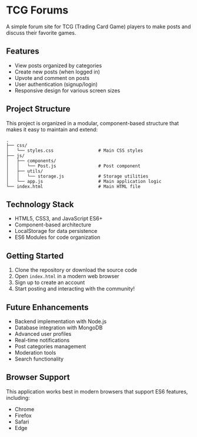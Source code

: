# TCG Forums

A simple forum site for TCG (Trading Card Game) players to make posts and discuss their favorite games.

## Features

- View posts organized by categories
- Create new posts (when logged in)
- Upvote and comment on posts
- User authentication (signup/login)
- Responsive design for various screen sizes

## Project Structure

This project is organized in a modular, component-based structure that makes it easy to maintain and extend:

```
.
├── css/
│   └── styles.css                 # Main CSS styles
├── js/
│   ├── components/
│   │   └── Post.js                # Post component
│   ├── utils/
│   │   └── storage.js             # Storage utilities 
│   └── app.js                     # Main application logic
└── index.html                     # Main HTML file
```

## Technology Stack

- HTML5, CSS3, and JavaScript ES6+
- Component-based architecture
- LocalStorage for data persistence
- ES6 Modules for code organization

## Getting Started

1. Clone the repository or download the source code
2. Open `index.html` in a modern web browser
3. Sign up to create an account
4. Start posting and interacting with the community!

## Future Enhancements

- Backend implementation with Node.js
- Database integration with MongoDB
- Advanced user profiles
- Real-time notifications
- Post categories management
- Moderation tools
- Search functionality

## Browser Support

This application works best in modern browsers that support ES6 features, including:
- Chrome
- Firefox
- Safari
- Edge 
